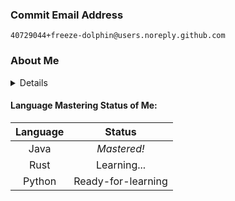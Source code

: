 <!--
**freeze-dolphin/freeze-dolphin** is a ✨ _special_ ✨ repository because its `README.md` (this file) appears on your GitHub profile.

### Hi there 👋

Here are some ideas to get you started:

- 🔭 I’m currently working on ...
- 🌱 I’m currently learning ...
- 👯 I’m looking to collaborate on ...
- 🤔 I’m looking for help with ...
- 💬 Ask me about ...
- 📫 How to reach me: ...
- 😄 Pronouns: ...
- ⚡ Fun fact: ...
-->

<!--
### Dashboard for visitors
[:package:] [Maven repository of me](https://github.com/freeze-dolphin/maven-repository)

### Third-party websites quick visit
[<img src=https://www.herokucdn.com/favicons/favicon.ico height=16 weight=16 align=center>] [Heroku](https://www.heroku.com/)  
[<img src=https://gitpod.io/images/gitpod-196x196.png height=16 weight=16 align=center>] [GitPod](https://www.gitpod.io/)

-->

### Commit Email Address
```
40729044+freeze-dolphin@users.noreply.github.com
```

### About Me

<details>

I've started programming since 2014, the reason for starting programming is that I just wanted to create my program and share them with my classmates and friends.

I firstly learned `Scratch` as I was studying at primary school at that time and I couldn't understand complex codes. After several weeks' practicing, I thought I've truly mastered it and started programming my own games. However, I didn't share them with anyone for some reasons.

Then I wanted to learn `Java` because I fell in love with `Minecraft` and I wanted to write a `mod` for it. But the configuration of `JDK` confused me and finally I went to learn `Batch` just because the building script of a simple project I saw was written in it. From this time I started programming in codes.

After the graduation of the primary school, I wanted to pickup `Java`. Reading the tutorials of `Java` still puzzled me so I went to lookup tutorials for writing `spigot` plug-ins (which is known as the `minecraft` server plug-ins). Gradually I began to master it.

Writing non-dependent `spigot` plug-ins was my original goal, but I realized that it could be very difficult to add 'new' items to `minecraft`, so I turned to programming `Slimefun` 3rd-party extensions and there have been some repositories of my projects that you can find on `github`.

Now I decided to take up learning `Rust` since `Java` programs run very slowly due to its `JVM` mechanisms. Originally I wanted to learn `C++` or `CSharp` but they are still difficult for me since I don't have any teacher there for me. Then I found the language `Rust` which has many advantages of both `C++` and `CSharp`. Though it is said to be hard to learn, I still started learning it by watching tutorial videos.

`Python` is my next goal, and I will learn it in my formal senior-high-school courses.

</details>

#### Language Mastering Status of Me: 

| Language |       Status       |
| :------: | :----------------: |
|   Java   |    _Mastered!_     |
|   Rust   |    Learning...     |
|  Python  | Ready-for-learning |
